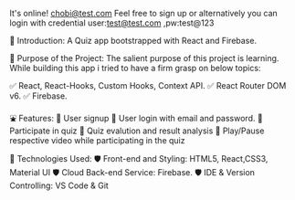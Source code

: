 It's online! chobi@test.com Feel free to sign up or alternatively you can login with credential user:test@test.com ,pw:test@123

🚪 Introduction:
A Quiz app bootstrapped with React and Firebase.

🎯 Purpose of the Project:
The salient purpose of this project is learning. While building this app i tried to have a firm grasp on below topics:

✅ React, React-Hooks, Custom Hooks, Context API.
✅ React Router DOM v6.
✅ Firebase.

⛲ Features:
🌟 User signup
🌟 User login with email and password.
🌟 Participate in quiz
🌟 Quiz evalution and result analysis
🌟 Play/Pause respective video while participating in the quiz

🧰 Technologies Used:
🛡 Front-end and Styling: HTML5, React,CSS3, Material UI
🛡 Cloud Back-end Service: Firebase.
🛡 IDE & Version Controlling: VS Code & Git

